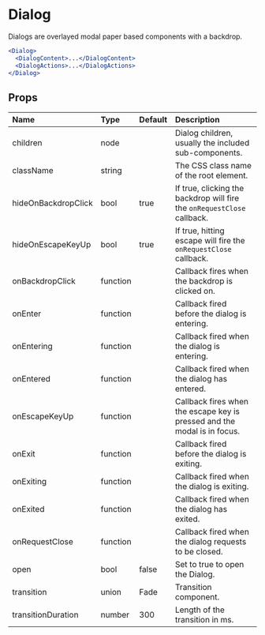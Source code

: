 Dialog
======

Dialogs are overlayed modal paper based components with a backdrop.

```jsx
<Dialog>
  <DialogContent>...</DialogContent>
  <DialogActions>...</DialogActions>
</Dialog>
```

Props
-----


| Name | Type | Default | Description |
|:-----|:-----|:-----|:-----|
| children | node |  |  Dialog children, usually the included sub-components. |
| className | string |  |  The CSS class name of the root element. |
| hideOnBackdropClick | bool | true |  If true, clicking the backdrop will fire the `onRequestClose` callback. |
| hideOnEscapeKeyUp | bool | true |  If true, hitting escape will fire the `onRequestClose` callback. |
| onBackdropClick | function |  |  Callback fires when the backdrop is clicked on. |
| onEnter | function |  |  Callback fired before the dialog is entering. |
| onEntering | function |  |  Callback fired when the dialog is entering. |
| onEntered | function |  |  Callback fired when the dialog has entered. |
| onEscapeKeyUp | function |  |  Callback fires when the escape key is pressed and the modal is in focus. |
| onExit | function |  |  Callback fired before the dialog is exiting. |
| onExiting | function |  |  Callback fired when the dialog is exiting. |
| onExited | function |  |  Callback fired when the dialog has exited. |
| onRequestClose | function |  |  Callback fired when the dialog requests to be closed. |
| open | bool | false |  Set to true to open the Dialog. |
| transition | union | Fade |  Transition component. |
| transitionDuration | number | 300 |  Length of the transition in ms. |
